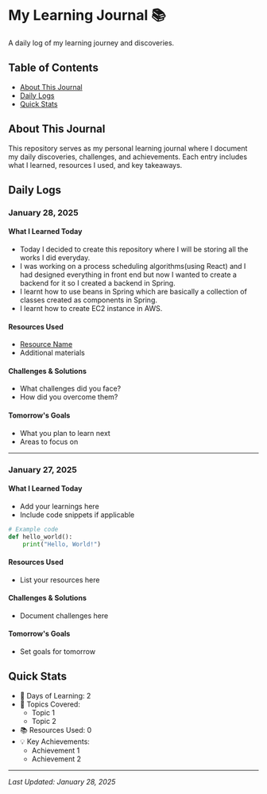 # My Learning Journal 📚

A daily log of my learning journey and discoveries.

## Table of Contents
- [About This Journal](#about-this-journal)
- [Daily Logs](#daily-logs)
- [Quick Stats](#quick-stats)

## About This Journal
This repository serves as my personal learning journal where I document my daily discoveries, challenges, and achievements. Each entry includes what I learned, resources I used, and key takeaways.

## Daily Logs

### January 28, 2025
#### What I Learned Today
- Today I decided to create this repository where I will be storing all the works I did everyday.
- I was working on a process scheduling algorithms(using React) and I had designed everything in front end but now I wanted to create a backend for it so I created a backend in Spring.
- I learnt how to use beans in Spring which are basically a collection of classes created as components in Spring.
- I learnt how to create EC2 instance in AWS.

#### Resources Used
- [Resource Name](link-to-resource)
- Additional materials

#### Challenges & Solutions
- What challenges did you face?
- How did you overcome them?

#### Tomorrow's Goals
- What you plan to learn next
- Areas to focus on

---

### January 27, 2025
#### What I Learned Today
- Add your learnings here
- Include code snippets if applicable
```python
# Example code
def hello_world():
    print("Hello, World!")
```

#### Resources Used
- List your resources here

#### Challenges & Solutions
- Document challenges here

#### Tomorrow's Goals
- Set goals for tomorrow

## Quick Stats
- 📅 Days of Learning: 2
- 🎯 Topics Covered: 
  - Topic 1
  - Topic 2
- 📚 Resources Used: 0
- 💡 Key Achievements:
  - Achievement 1
  - Achievement 2

---
*Last Updated: January 28, 2025*
